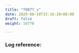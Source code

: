 ```yaml
---
title: "f0077_v"
date: 2020-08-18T15:16:28+88:00
draft: false
weight: 10770

---
```


### Log reference: <no value>

```
